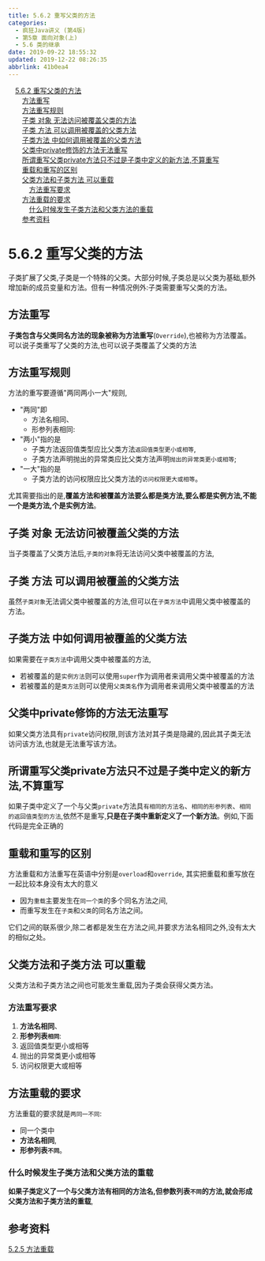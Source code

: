 ```yaml
---
title: 5.6.2 重写父类的方法
categories: 
  - 疯狂Java讲义 (第4版)
  - 第5章 面向对象(上)
  - 5.6 类的继承
date: 2019-09-22 18:55:32
updated: 2019-12-22 08:26:35
abbrlink: 41b0ea4
---
```

<div id='my_toc'><a href="/JavaReadingNotes/41b0ea4/#5-6-2-重写父类的方法" class="header_1">5.6.2 重写父类的方法</a><br><a href="/JavaReadingNotes/41b0ea4/#方法重写" class="header_2">方法重写</a><br><a href="/JavaReadingNotes/41b0ea4/#方法重写规则" class="header_2">方法重写规则</a><br><a href="/JavaReadingNotes/41b0ea4/#子类-对象-无法访问被覆盖父类的方法" class="header_2">子类 对象 无法访问被覆盖父类的方法</a><br><a href="/JavaReadingNotes/41b0ea4/#子类-方法-可以调用被覆盖的父类方法" class="header_2">子类 方法 可以调用被覆盖的父类方法</a><br><a href="/JavaReadingNotes/41b0ea4/#子类方法-中如何调用被覆盖的父类方法" class="header_2">子类方法 中如何调用被覆盖的父类方法</a><br><a href="/JavaReadingNotes/41b0ea4/#父类中private修饰的方法无法重写" class="header_2">父类中private修饰的方法无法重写</a><br><a href="/JavaReadingNotes/41b0ea4/#所谓重写父类private方法只不过是子类中定义的新方法-不算重写" class="header_2">所谓重写父类private方法只不过是子类中定义的新方法,不算重写</a><br><a href="/JavaReadingNotes/41b0ea4/#重载和重写的区别" class="header_2">重载和重写的区别</a><br><a href="/JavaReadingNotes/41b0ea4/#父类方法和子类方法-可以重载" class="header_2">父类方法和子类方法 可以重载</a><br><a href="/JavaReadingNotes/41b0ea4/#方法重写要求" class="header_3">方法重写要求</a><br><a href="/JavaReadingNotes/41b0ea4/#方法重载的要求" class="header_2">方法重载的要求</a><br><a href="/JavaReadingNotes/41b0ea4/#什么时候发生子类方法和父类方法的重载" class="header_3">什么时候发生子类方法和父类方法的重载</a><br><a href="/JavaReadingNotes/41b0ea4/#参考资料" class="header_2">参考资料</a><br></div>
<style>.header_1{margin-left: 1em;}.header_2{margin-left: 2em;}.header_3{margin-left: 3em;}.header_4{margin-left: 4em;}.header_5{margin-left: 5em;}.header_6{margin-left: 6em;}</style>
<!--more-->
<script>if (navigator.platform.search('arm')==-1){document.getElementById('my_toc').style.display = 'none';}var e,p = document.getElementsByTagName('p');while (p.length>0) {e = p[0];e.parentElement.removeChild(e);}</script>

<!--end-->
<!--SSTStart-->
# 5.6.2 重写父类的方法 #
子类扩展了父类,子类是一个特殊的父类。大部分时候,子类总是以父类为基础,额外增加新的成员变量和方法。但有一种情况例外:子类需要重写父类的方法。
## 方法重写 ##
**子类包含与父类同名方法的现象被称为方法重写**(`Override`),也被称为方法覆盖。可以说子类重写了父类的方法,也可以说子类覆盖了父类的方法
## 方法重写规则 ##
方法的重写要遵循"两同两小一大"规则,
- "两同"即
    - 方法名相同、
    - 形参列表相同:
- "两小"指的是
    - 子类方法返回值类型应比父类方法`返回值类型更小或相等`,
    - 子类方法声明抛出的异常类应比父类方法声明`抛出的异常类更小或相等`;
- "一大"指的是
    - 子类方法的访问权限应比父类方法的`访问权限更大或相等`。

尤其需要指出的是,**覆盖方法和被覆盖方法要么都是类方法,要么都是实例方法,不能一个是类方法,个是实例方法**。

## 子类 对象 无法访问被覆盖父类的方法 ##
当子类覆盖了父类方法后,`子类的对象`将无法访问父类中被覆盖的方法,
## 子类 方法 可以调用被覆盖的父类方法 ##
虽然`子类对象`无法调父类中被覆盖的方法,但可以在`子类方法`中调用父类中被覆盖的方法。
## 子类方法 中如何调用被覆盖的父类方法 ##
如果需要在`子类方法`中调用父类中被覆盖的方法,
- 若被覆盖的是`实例方法`则可以使用`super`作为调用者来调用父类中被覆盖的方法
- 若被覆盖的是`类方法`则可以使用`父类类名`作为调用者来调用父类中被覆盖的方法

## 父类中private修饰的方法无法重写 ##
如果父类方法具有`private`访问权限,则该方法对其子类是隐藏的,因此其子类无法访问该方法,也就是无法重写该方法。
## 所谓重写父类private方法只不过是子类中定义的新方法,不算重写 ##
如果子类中定义了一个与父类`private`方法具`有相同的方法名`、`相同的形参列表`、`相同的返回值类型的方法`,依然不是重写,**只是在子类中重新定义了一个新方法**。例如,下面代码是完全正确的

## 重载和重写的区别 ##
方法重载和方法重写在英语中分别是`overload`和`override`,
其实把重载和重写放在一起比较本身没有太大的意义
- 因为`重载`主要发生在`同一个类`的多个同名方法之间,
- 而重写发生在`子类`和`父类`的同名方法之间。

它们之间的联系很少,除二者都是发生在方法之间,并要求方法名相同之外,没有太大的相似之处。

## 父类方法和子类方法 可以重载 ##
父类方法和子类方法之间也可能发生重载,因为子类会获得父类方法。

### 方法重写要求 ###
1. **方法名相同**、
2. **形参列表`相同`**:
3. 返回值类型更小或相等
4. 抛出的异常类更小或相等
5. 访问权限更大或相等

## 方法重载的要求 ##
方法重载的要求就是`两同一不同`:
- 同一个类中
- **方法名相同**,
- **形参列表`不同`**。

### 什么时候发生子类方法和父类方法的重载 ###
**如果子类定义了一个与父类方法有相同的方法名,但参数列表`不同`的方法,就会形成父类方法和子类方法的重载**,
<!--SSTStop-->
## 参考资料 ##
[5.2.5 方法重载](https://blueblue233.github.io/blog/363e3c09/)

